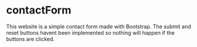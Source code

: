 # contactForm

This website is a simple contact form made with Bootstrap.
The submit and reset buttons havent been implemented so 
nothing will happen if the buttons are clicked.

